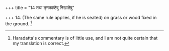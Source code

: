 +++
title = "14 तथा तृणकाष्ठेषु निखातेषु"

+++
14. (The same rule applies, if he is seated) on grass or wood fixed in the ground. [^9] 


[^9]:  Haradatta's commentary is of little use, and I am not quite certain that my translation is correct.
